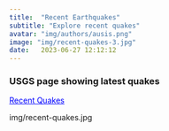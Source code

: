 ```yaml
---
title:  "Recent Earthquakes"
subtitle: "Explore recent quakes"
avatar: "img/authors/ausis.png"
image: "img/recent-quakes-3.jpg"
date:   2023-06-27 12:12:12
---
```


### USGS page showing latest quakes

<a href="https://earthquake.usgs.gov/earthquakes/map/?extent=-68.84767,-47.63672&extent=76.96033,402.36328&baseLayer=satellite&list=false" style="color:blue;" target="_blank" rel="noopener noreferrer">Recent Quakes</a>

img/recent-quakes.jpg
